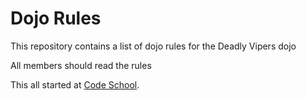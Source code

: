 Dojo Rules
==========

This repository contains a list of dojo rules for the Deadly Vipers dojo

All members should read the rules

This all started at [Code School](https://github.com/deadlyvipers).

